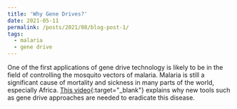 ```yaml
---
title: 'Why Gene Drives?'
date: 2021-05-11
permalink: /posts/2021/08/blog-post-1/
tags:
  - malaria
  - gene drive
---
```


One of the first applications of gene drive technology is likely to be in the field of controlling the mosquito vectors of malaria. Malaria is still a significant cause of mortality and sickness in many parts of the world, especially Africa. [This video](https://wmich.edu/sites/default/files/attachments/u699/2020/MalariaToolKitPresentation.mp4){:target="_blank"} explains why new tools such as gene drive approaches are needed to eradicate this disease.

